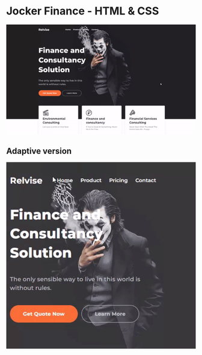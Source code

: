 # Jocker Finance - HTML & CSS
<img src="css/images/finance.gif" alt="finance">

## Adaptive version
<img src="css/images/finance-adap.gif" alt="finances">
